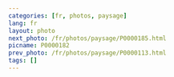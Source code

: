 ```yaml
---
categories: [fr, photos, paysage]
lang: fr
layout: photo
next_photo: /fr/photos/paysage/P0000185.html
picname: P0000182
prev_photo: /fr/photos/paysage/P0000113.html
tags: []
---
```

